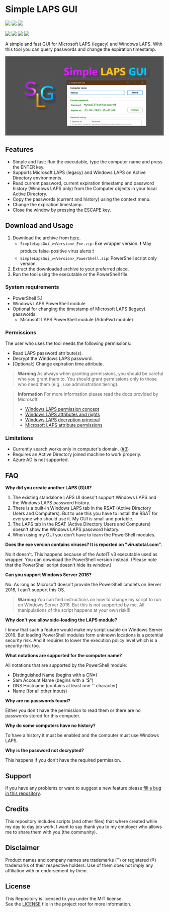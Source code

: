 # Simple LAPS GUI

<!-- Name des Repositories muss immer klein geschrieben werden. -->
<a href="https://github.com/htcfreek/SimpleLapsGui/releases"><img src="https://img.shields.io/github/release/htcfreek/SimpleLapsGui?label=stable+release"/></a> <a href="https://github.com/htcfreek/SimpleLapsGui/releases/latest"><img src="https://img.shields.io/github/release/htcfreek/SimpleLapsGui?include_prereleases&label=latest+release"/></a> <a href="LICENSE.md"><img src="https://img.shields.io/github/license/htcfreek/SimpleLapsGui" /></a>

<a href="https://github.com/htcfreek/SimpleLapsGui/releases"><img src="https://img.shields.io/github/downloads/htcfreek/SimpleLapsGui/total?label=Downloads"/></a> <a href="https://github.com/htcfreek/SimpleLapsGui/stargazers"><img src="https://img.shields.io/github/stars/htcfreek/SimpleLapsGui" /></a> <a href="https://github.com/htcfreek/SimpleLapsGui/watchers"><img src="https://img.shields.io/github/watchers/htcfreek/SimpleLapsGui" /></a> <a href="https://github.com/htcfreek/SimpleLapsGui/network/members"><img src="https://img.shields.io/github/forks/htcfreek/SimpleLapsGui" /></a>

A simple and fast GUI for Microsoft LAPS (legacy) and Windows LAPS. With this tool you can query passwords and change the expiration timestamp.

![Hero image for Simple LAPS GUI](/images/github-social-preview.png)

## Features

- Simple and fast: Run the executable, type the computer name and press the ENTER key.
- Supports Microsoft LAPS (legacy) and Windows LAPS on Active Directory environments.
- Read current password, current expiration timestamp and password history (Windows LAPS only) from the Computer objects in your local Active Directory.
- Copy the passwords (current and history) using the context menu.
- Change the expiration timestamp.
- Close the window by pressing the ESCAPE key.


## Download and Usage

1. Download the archive from [here](http://github.com/htcfreek/SimpleLapsGui/releases).
   - `SimpleLapsGui_v<Version>_Exe.zip`: Exe wrapper version. :exclamation: May produce false-positive virus alerts :exclamation:
   - `SimpleLapsGui_v<Version>_PowerShell.zip`: PowerShell script only version.
2. Extract the downloaded archive to your preferred place.
3. Run the tool using the executable or the PowerShell file.

### System requirements
- PowerShell 5.1
- Windows LAPS PowerShell module
- Optional for changing the timestamp of Microsoft LAPS (legacy) passwords:
  - Microsoft LAPS PowerShell module (AdmPwd module)

### Permissions
The user who uses the tool needs the following permissions:
- Read LAPS password attribute(s).
- Decrypt the Windows LAPS password.
- [Optional:] Change expiration time attribute.

> **Warning**
> As always when granting permissions, you should be careful who you grant them to. You should grant permissions only to those who need them (e.g., use administration tiering).

> **Information**
> For more information please read the docs provided by Microsoft:
> - [Windows LAPS permission concept](https://learn.microsoft.com/en-us/windows-server/identity/laps/laps-concepts#user-group-permissions)
> - [Windows LAPS attributes and rights](https://learn.microsoft.com/en-us/windows-server/identity/laps/laps-technical-reference#extended-rights)
> - [Windows LAPS decryption principal](https://learn.microsoft.com/en-us/windows-server/identity/laps/laps-management-policy-settings#adpasswordencryptionprincipal)
> - [Microsoft LAPS attribute permissions](https://techcommunity.microsoft.com/t5/itops-talk-blog/step-by-step-guide-how-to-configure-microsoft-local/ba-p/2806185)

### Limitations
- Currently search works only in computer's domain. ([#3](https://github.com/htcfreek/SimpleLapsGui/issues/3))
- Requires an Active Directory joined machine to work properly.
- Azure AD is not supported.

## FAQ

**Why did you create another LAPS (G)UI?**

1. The existing standalone LAPS UI doesn't support Windows LAPS and the Windows LAPS password history.
2. There is a built-in Windows LAPS tab in the RSAT (Active Directory Users and Computers). But to use this you have to install the RSAT for everyone who should use it. My GUI is small and portable.
3. The LAPS tab in the RSAT (Active Directory Users and Computers) doesn't show the Windows LAPS password history.
4. When using my GUI you don't have to learn the PowerShell modules.

**Does the exe version contains viruses? It is reported on "virustotal.com".**

No it doesn't. This happens because of the AutoIT v3 executable used as wrapper. You can download the PowerShell version instead. (Please note that the PowerShell script doesn't hide its window.)

**Can you support Windows Server 2016?**

No. As long as Microsoft doesn't provide the PowerShell cmdlets on Server 2016, I can't support this OS.

> **Warning**
> You can find instructions on how to change my script to run on Windows Server 2016. But this is not supported by me. All manipulations of the script happens at your own risk!!!

**Why don't you allow side-loading the LAPS module?**

I know that such a feature would make my script usable on Windows Server 2016. But loading PowerShell modules form unknown locations is a potential security risk. And it requires to lower the execution policy level which is a security risk too.

**What notations are supported for the computer name?**

All notations that are supported by the PowerShell module:

- Distinguished Name (begins with a CN=)
- Sam Account Name (begins with a '$")
- DNS Hostname (contains at least one '.' character)
- Name (for all other inputs)

<!--Source: https://learn.microsoft.com/de-de/powershell/module/laps/get-lapsadpassword?view=windowsserver2022-ps#-identity -->

**Why are no passwords found?**

Either you don't have the permission to read them or there are no passwords stored for this computer.

**Why do some computers have no history?**

To have a history it must be enabled and the computer must use Windows LAPS.

**Why is the password not decrypted?**

This happens if you don't have the required permission.

## Support

If you have any problems or want to suggest a new feature please [fill a bug in this repository](https://github.com/htcfreek/SimpleLapsGui/issues/new).

## Credits

This repository includes scripts (and other files) that where created while my day to day job work. I want to say thank you to my employer who allows me to share them with you (the community).

## Disclaimer

Product names and company names are trademarks (™) or registered (®) trademarks of their respective holders. Use of them does not imply any affiliation with or endorsement by them.

## License

This Repository is licensed to you under the MIT license.<br />
See the [LICENSE](LICENSE.md) file in the project root for more information.
